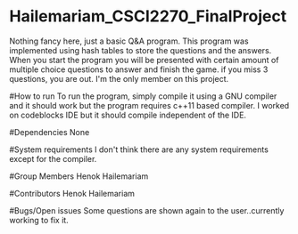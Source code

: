 # Hailemariam_CSCI2270_FinalProject

Nothing fancy here, just a basic Q&A program. This program was implemented using hash tables to store the questions and the answers. When you start the program you will be presented with certain amount of multiple choice questions to answer and finish the game. if you miss 3 questions, you are out. I'm the only member on this project.

#How to run
To run the program, simply compile it using a GNU compiler and it should work but the program requires c++11 based compiler. I worked on codeblocks IDE but it should compile independent of the IDE.

#Dependencies
None

#System requirements
I don't think there are any system requirements except for the compiler.

#Group Members
Henok Hailemariam

#Contributors
Henok Hailemariam

#Bugs/Open issues
Some questions are shown again to the user..currently working to fix it.
